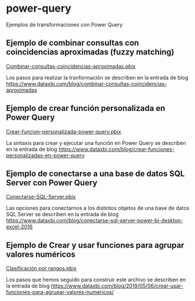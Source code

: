 # power-query
Ejemplos de transformaciones con Power Query 

## Ejemplo de combinar consultas con coincidencias aproximadas (fuzzy matching)
[Combinar-consultas-coincidencias-aproximadas.pbix](../../raw/master/Combinar-consultas-coincidencias-aproximadas.pbix)

Los pasos para realizar la tranformación se describen en la entrada de blog https://www.dataxbi.com/blog/combinar-consultas-coincidencias-aproximadas

## Ejemplo de crear función personalizada en Power Query
[Crear-funcion-personalizada-power-query.pbix](../../raw/master/Crear-funcion-personalizada-power-query.pbix)

La sintaxis para crear y ejecutar una función en Power Query se describen en la entrada de blog https://www.dataxbi.com/blog/crear-funciones-personalizadas-en-power-query

## Ejemplo de conectarse a una base de datos SQL Server con Power Query
[Conectarse-SQL-Server.pbix](../../raw/master/Conectarse-SQL-Server.pbix)

Las opciones para conectarnos a los distintos objetos de una base de datos SQL Server se describen en la entrada de blog https://www.dataxbi.com/blog/conectarse-sql-server-power-bi-desktop-excel-2016

## Ejemplo de Crear y usar funciones para agrupar valores numéricos
[Clasificación por rangos.pbix](../../raw/master/Clasificación-por-rangos.pbix)

Los pasos que hemos seguido para construir este archivo se describen en la entrada de blog https://www.dataxbi.com/blog/2019/05/06/crear-usar-funciones-para-agrupar-valores-numericos/